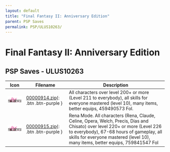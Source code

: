 ```yaml
---
layout: default
title: "Final Fantasy II: Anniversary Edition"
parent: PSP Saves
permalink: PSP/ULUS10263/
---
```

# Final Fantasy II: Anniversary Edition

## PSP Saves - ULUS10263

| Icon | Filename | Description |
|------|----------|-------------|
| ![Final Fantasy II: Anniversary Edition](ICON0.PNG) | [00000914.zip](00000914.zip){: .btn .btn-purple } | All characters over level 200+ or more (Level 211 to everybody), all skills for everyone mastered (level 10), many items, better equips, 459490573 Fol. |
| ![Final Fantasy II: Anniversary Edition](ICON0.PNG) | [00000915.zip](00000915.zip){: .btn .btn-purple } | Rena Mode. All characters (Rena, Claude, Celine, Opera, Welch, Precis, Dias and Chisato) over level 220+ or more (Level 226 to everybody), 67-68 hours of gameplay, all skills for everyone mastered (level 10), many items, better equips, 759841547 Fol |
